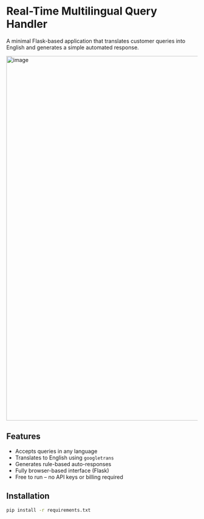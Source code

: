 # Real-Time Multilingual Query Handler

A minimal Flask-based application that translates customer queries into English and generates a simple automated response.

<img width="1919" height="960" alt="image" src="https://github.com/user-attachments/assets/a8643bc1-bb8e-4285-8360-67dedf4f8a7a" />

## Features

- Accepts queries in any language
- Translates to English using `googletrans`
- Generates rule-based auto-responses
- Fully browser-based interface (Flask)
- Free to run – no API keys or billing required

## Installation

```bash
pip install -r requirements.txt
